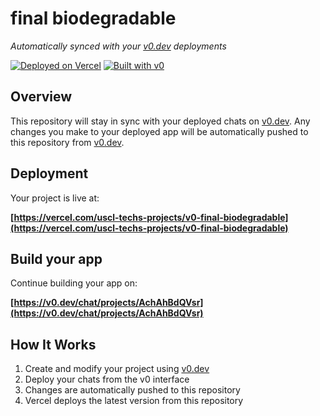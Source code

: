 # final biodegradable 

*Automatically synced with your [v0.dev](https://v0.dev) deployments*

[![Deployed on Vercel](https://img.shields.io/badge/Deployed%20on-Vercel-black?style=for-the-badge&logo=vercel)](https://vercel.com/uscl-techs-projects/v0-final-biodegradable)
[![Built with v0](https://img.shields.io/badge/Built%20with-v0.dev-black?style=for-the-badge)](https://v0.dev/chat/projects/AchAhBdQVsr)

## Overview

This repository will stay in sync with your deployed chats on [v0.dev](https://v0.dev).
Any changes you make to your deployed app will be automatically pushed to this repository from [v0.dev](https://v0.dev).

## Deployment

Your project is live at:

**[https://vercel.com/uscl-techs-projects/v0-final-biodegradable](https://vercel.com/uscl-techs-projects/v0-final-biodegradable)**

## Build your app

Continue building your app on:

**[https://v0.dev/chat/projects/AchAhBdQVsr](https://v0.dev/chat/projects/AchAhBdQVsr)**

## How It Works

1. Create and modify your project using [v0.dev](https://v0.dev)
2. Deploy your chats from the v0 interface
3. Changes are automatically pushed to this repository
4. Vercel deploys the latest version from this repository